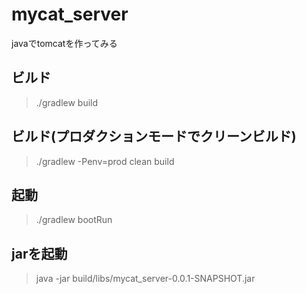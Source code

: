 # mycat_server
javaでtomcatを作ってみる


## ビルド
> ./gradlew build

## ビルド(プロダクションモードでクリーンビルド)
> ./gradlew -Penv=prod clean build 

## 起動
> ./gradlew bootRun

## jarを起動
> java -jar build/libs/mycat_server-0.0.1-SNAPSHOT.jar